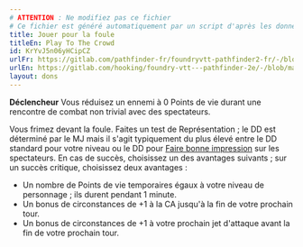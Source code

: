 ```yaml
---
# ATTENTION : Ne modifiez pas ce fichier
# Ce fichier est généré automatiquement par un script d'après les données du module Foundry VTT officiel et de sa traduction
title: Jouer pour la foule
titleEn: Play To The Crowd
id: KrYvJ5n06yHCipCZ
urlFr: https://gitlab.com/pathfinder-fr/foundryvtt-pathfinder2-fr/-/blob/master/data/feats/KrYvJ5n06yHCipCZ.htm
urlEn: https://gitlab.com/hooking/foundry-vtt---pathfinder-2e/-/blob/master/packs/data/feats.db/play-to-the-crowd.json
layout: dons
---
```

**Déclencheur** Vous réduisez un ennemi à 0 Points de vie durant une rencontre de combat non trivial avec des spectateurs.

Vous frimez devant la foule. Faites un test de Représentation ; le DD est déterminé par le MJ mais il s'agit typiquement du plus élevé entre le DD standard pour votre niveau ou le DD pour [Faire bonne impression](../actions/faire-bonne-impression.md) sur les spectateurs. En cas de succès, choisissez un des avantages suivants ; sur un succès critique, choisissez deux avantages :

- Un nombre de Points de vie temporaires égaux à votre niveau de personnage ; ils durent pendant 1 minute.
- Un bonus de circonstances de +1 à la CA jusqu'à la fin de votre prochain tour.
- Un bonus de circonstances de +1 à votre prochain jet d'attaque avant la fin de votre prochain tour.
